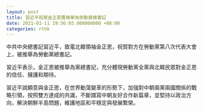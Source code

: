 ```yaml
---
layout: post
title: 習近平祝賀金正恩獲推舉為勞動黨總書記
date: 2021-01-11 19:56:03.000000000 +08:00
categories: rthk
---
```


中共中央總書記習近平，致電北韓領袖金正恩，祝賀對方在勞動黨第八次代表大會上，被推舉為勞動黨總書記。

習近平表示，金正恩被推舉為黨總書記，充分體現勞動黨全黨與北韓民眾對金正恩的信任、擁護和期待。

習近平說願意與金正恩，在世界動蕩變革的形勢下，加強對中朝兩黨兩國關係的戰略引領，按照雙方達成的共識，不斷譜寫中朝友好合作新篇章，並堅持以政治方向，解決朝鮮半島問題，維護地區和平穩定與發展繁榮。
